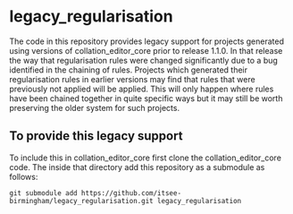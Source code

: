 # legacy_regularisation

The code in this repository provides legacy support for projects generated using versions of collation_editor_core prior to release 1.1.0. In that release the way that regularisation rules were changed significantly due to a bug identified in the chaining of rules. Projects which generated their regularisation rules in earlier versions may find that rules that were previously not applied will be applied. This will only happen where rules have been chained together in quite specific ways but it may still be worth preserving the older system for such projects.

## To provide this legacy support

To include this in collation_editor_core first clone the collation_editor_core code. The inside that directory add this repository as a submodule as follows:

``` git submodule add https://github.com/itsee-birmingham/legacy_regularisation.git legacy_regularisation ```

